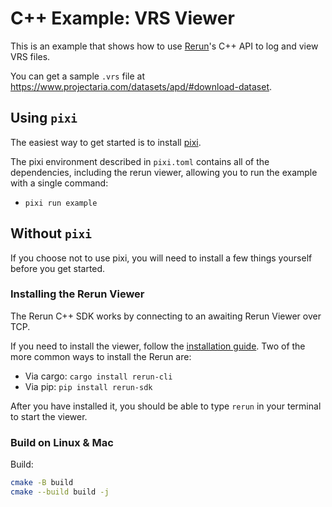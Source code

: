 # C++ Example: VRS Viewer

This is an example that shows how to use [Rerun](https://github.com/rerun-io/rerun)'s C++ API to log and view VRS files.

You can get a sample `.vrs` file at <https://www.projectaria.com/datasets/apd/#download-dataset>.

## Using `pixi`
The easiest way to get started is to install [pixi](https://prefix.dev/docs/pixi/overview).

The pixi environment described in `pixi.toml` contains all of the dependencies, including the rerun viewer,
allowing you to run the example with a single command:
* `pixi run example`

## Without `pixi`
If you choose not to use pixi, you will need to install a few things yourself before you get started.

### Installing the Rerun Viewer
The Rerun C++ SDK works by connecting to an awaiting Rerun Viewer over TCP.

If you need to install the viewer, follow the [installation guide](https://www.rerun.io/docs/getting-started/installing-viewer). Two of the more common ways to install the Rerun are:
* Via cargo: `cargo install rerun-cli`
* Via pip: `pip install rerun-sdk`

After you have installed it, you should be able to type `rerun` in your terminal to start the viewer.

### Build on Linux & Mac

Build:
```bash
cmake -B build
cmake --build build -j
```
